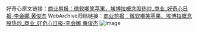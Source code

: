 好奇心原文链接：[商业剪报：微软嘲笑苹果，埃博拉概念股热炒_商业_好奇心日报-李会娜 黄俊杰](https://www.qdaily.com/articles/1823.html)
WebArchive归档链接：[商业剪报：微软嘲笑苹果，埃博拉概念股热炒_商业_好奇心日报-李会娜 黄俊杰](http://web.archive.org/web/20160730181015/http://www.qdaily.com/articles/1823.html)
![image](http://ww3.sinaimg.cn/large/007d5XDply1g3v4lkt1phj30u03zte81)